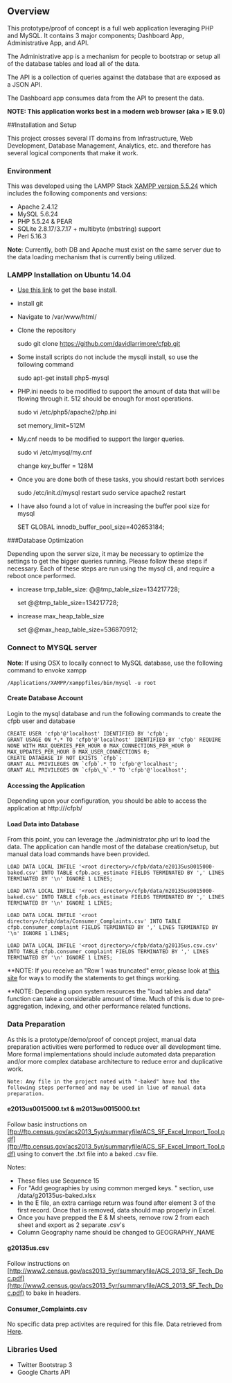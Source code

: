## Overview
This prototype/proof of concept is a full web application leveraging PHP and MySQL. It contains 3 major components; Dashboard App, Administrative App, and API.

The Administrative app is a mechanism for people to bootstrap or setup all of the database tables and load all of the data.

The API is a collection of queries against the database that are exposed as a JSON API.

The Dashboard app consumes data from the API to present the data.


**NOTE: This application works best in a modern web browser (aka > IE 9.0)**


##Installation and Setup

This project crosses several IT domains from Infrastructure, Web Development, Database Management, Analytics, etc. and therefore has several logical components that make it work.


### Environment

This was developed using the LAMPP Stack [XAMPP version 5.5.24](https://www.apachefriends.org/download.html) which includes the following components and versions:

* Apache 2.4.12
* MySQL 5.6.24
* PHP 5.5.24 & PEAR
* SQLite 2.8.17/3.7.17 + multibyte (mbstring) support
* Perl 5.16.3

**Note**: Currently, both DB and Apache must exist on the same server due to the data loading mechanism that is currently being utilized.

### LAMPP Installation on Ubuntu 14.04

* [Use this link](http://howtoubuntu.org/how-to-install-lamp-on-ubuntu) to get the base install.
* install git
* Navigate to /var/www/html/
* Clone the repository

	sudo git clone https://github.com/davidlarrimore/cfpb.git

* Some install scripts do not include the mysqli install, so use the following command


	sudo apt-get install php5-mysql


* PHP.ini needs to be modified to support the amount of data that will be flowing through it. 512 should be enough for most operations.


	sudo vi /etc/php5/apache2/php.ini

	set memory_limit=512M


* My.cnf needs to be modified to support the larger queries.


	sudo vi /etc/mysql/my.cnf

	change key_buffer              = 128M


* Once you are done both of these tasks, you should restart both services


	sudo /etc/init.d/mysql restart 
	sudo service apache2 restart


* I have also found a lot of value in increasing the buffer pool size for mysql

	SET GLOBAL innodb_buffer_pool_size=402653184;


###Database Optimization

Depending upon the server size, it may be necessary to optimize the settings to get the bigger queries running. Please follow these steps if necessary. Each of these steps are run using the mysql cli, and require a reboot once performed.


* increase tmp_table_size: @@tmp_table_size=134217728;

	set @@tmp_table_size=134217728;

* increase max_heap_table_size

	set @@max_heap_table_size=536870912;




### Connect to MYSQL server


**Note**: If using OSX to locally connect to MySQL database, use the following command to envoke xampp

	/Applications/XAMPP/xamppfiles/bin/mysql -u root



#### Create Database Account

Login to the mysql database and run the following commands to create the cfpb user and database

	CREATE USER 'cfpb'@'localhost' IDENTIFIED BY 'cfpb';
	GRANT USAGE ON *.* TO 'cfpb'@'localhost' IDENTIFIED BY 'cfpb' REQUIRE NONE WITH MAX_QUERIES_PER_HOUR 0 MAX_CONNECTIONS_PER_HOUR 0 MAX_UPDATES_PER_HOUR 0 MAX_USER_CONNECTIONS 0;
	CREATE DATABASE IF NOT EXISTS `cfpb`;
	GRANT ALL PRIVILEGES ON `cfpb`.* TO 'cfpb'@'localhost';
	GRANT ALL PRIVILEGES ON `cfpb\_%`.* TO 'cfpb'@'localhost';





#### Accessing the Application

Depending upon your configuration, you should be able to access the application at http://<hostname>/cfpb/



#### Load Data into Database

From this point, you can leverage the ./administrator.php url to load the data. The application can handle most of the database creation/setup, but manual data load commands have been provided.


	LOAD DATA LOCAL INFILE '<root directory>/cfpb/data/e20135us0015000-baked.csv' INTO TABLE cfpb.acs_estimate FIELDS TERMINATED BY ',' LINES TERMINATED BY '\n' IGNORE 1 LINES;

	LOAD DATA LOCAL INFILE '<root directory>/cfpb/data/m20135us0015000-baked.csv' INTO TABLE cfpb.acs_estimate FIELDS TERMINATED BY ',' LINES TERMINATED BY '\n' IGNORE 1 LINES;

	LOAD DATA LOCAL INFILE '<root directory>/cfpb/data/Consumer_Complaints.csv' INTO TABLE cfpb.consumer_complaint FIELDS TERMINATED BY ',' LINES TERMINATED BY '\n' IGNORE 1 LINES;

	LOAD DATA LOCAL INFILE '<root directory>/cfpb/data/g20135us.csv.csv' INTO TABLE cfpb.consumer_complaint FIELDS TERMINATED BY ',' LINES TERMINATED BY '\n' IGNORE 1 LINES;


**NOTE: If you receive an "Row 1 was truncated" error, please look at [this site](http://www.alanjames.org/2009/08/mysql-row-n-was-truncated-a-solution/) for ways to modify the statements to get things working.


**NOTE: Depending upon system resources the "load tables and data" function can take a considerable amount of time. Much of this is due to pre-aggregation, indexing, and other performance related functions.




### Data Preparation

As this is a prototype/demo/proof of concept project, manual data preparation activities were performed to reduce over all development time. More formal implementations should include automated data preparation and/or more complex database architecture to reduce error and duplicative work.

	Note: Any file in the project noted with "-baked" have had the following steps performed and may be used in liue of manual data preparation.


#### e2013us0015000.txt & m2013us0015000.txt


Follow basic instructions on [ftp://ftp.census.gov/acs2013_5yr/summaryfile/ACS_SF_Excel_Import_Tool.pdf](ftp://ftp.census.gov/acs2013_5yr/summaryfile/ACS_SF_Excel_Import_Tool.pdf) using  to convert the .txt file into a baked .csv file.


Notes:


* These files use Sequence 15
* For "Add geographies by using common merged keys. " section, use /data/g20135us-baked.xlsx
* In the E file, an extra carriage return was found after element 3 of the first record. Once that is removed, data should map properly in Excel.
* Once you have prepped the E & M sheets, remove row 2 from each sheet and export as 2 separate .csv's
* Column Geography name should be changed to GEOGRAPHY_NAME



#### g20135us.csv

Follow instructions on [http://www2.census.gov/acs2013_5yr/summaryfile/ACS_2013_SF_Tech_Doc.pdf](http://www2.census.gov/acs2013_5yr/summaryfile/ACS_2013_SF_Tech_Doc.pdf) to bake in headers.


#### Consumer_Complaints.csv

No specific data prep activites are required for this file. Data retrieved from [Here](http://www.consumerfinance.gov/complaintdatabase/#download-the-data).




### Libraries Used

* Twitter Bootstrap 3
* Google Charts API


